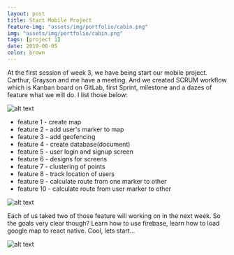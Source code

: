 ```yaml
---
layout: post
title: Start Mobile Project
feature-img: "assets/img/portfolio/cabin.png"
img: "assets/img/portfolio/cabin.png"
tags: [project 1]
date: 2019-08-05
color: brown
---
```


At the first session of week 3, we have being start our mobile project. Carthur, Grayson and me have a meeting. And we created SCRUM workflow which is Kanban board on GitLab, first Sprint, milestone and a dazes of feature what we will do. I list those below:

![alt text](https://github.com/aemooooon/app/blob/master/assets/img/p/015.png?raw=true "Kanban board")


* feature 1 - create map
* feature 2 - add user's marker to map
* feature 3 - add geofencing
* feature 4 - create database(document)
* feature 5 - user login and signup screen
* feature 6 - designs for screens
* feature 7 - clustering of points
* feature 8 - track location of users
* feature 9 - calculate route from one marker to other
* feature 10 - calculate route from user marker to other

![alt text](https://github.com/aemooooon/app/blob/master/assets/img/p/016.png?raw=true "Kanban board")


Each of us taked two of those feature will working on in the next week. So the goals very clear though? Learn how to use firebase, learn how to load google map to react native. Cool, lets start...

![alt text](https://github.com/aemooooon/app/blob/master/assets/img/p/017.png?raw=true "group meeting")
